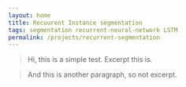 ```yaml
---
layout: home
title: Recuurent Instance segmentation
tags: segmentation recurrent-neural-network LSTM
permalink: /projects/recurrent-segmentation
---
```


> Hi, this is a simple test. Excerpt this is.

> And this is another paragraph, so not excerpt.